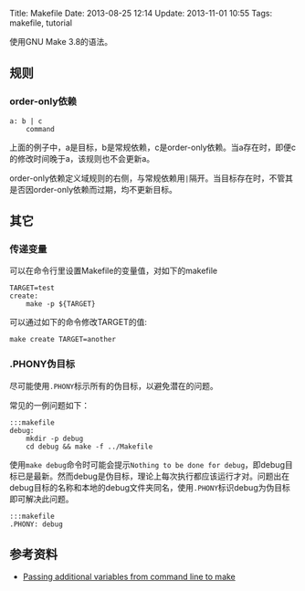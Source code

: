 Title: Makefile
Date: 2013-08-25 12:14
Update: 2013-11-01 10:55
Tags: makefile, tutorial

使用GNU Make 3.8的语法。

## 规则

### order-only依赖

	a: b | c
	    command

上面的例子中，a是目标，b是常规依赖，c是order-only依赖。当a存在时，即便c的修改时间晚于a，该规则也不会更新a。

order-only依赖定义域规则的右侧，与常规依赖用`|`隔开。当目标存在时，不管其是否因order-only依赖而过期，均不更新目标。

## 其它
### 传递变量
可以在命令行里设置Makefile的变量值，对如下的makefile

    TARGET=test
    create:
        make -p ${TARGET}

可以通过如下的命令修改TARGET的值:

    make create TARGET=another
 
### .PHONY伪目标
尽可能使用`.PHONY`标示所有的伪目标，以避免潜在的问题。

常见的一例问题如下：

    :::makefile
    debug:
        mkdir -p debug
        cd debug && make -f ../Makefile

使用`make debug`命令时可能会提示`Nothing to be done for debug`，即debug目标已是最新。然而debug是伪目标，理论上每次执行都应该运行才对。问题出在debug目标的名称和本地的debug文件夹同名，使用`.PHONY`标识debug为伪目标即可解决此问题。

    :::makefile
    .PHONY: debug

## 参考资料

*  [Passing additional variables from command line to make](http://stackoverflow.com/questions/2826029/passing-additional-variables-from-command-line-to-make)

